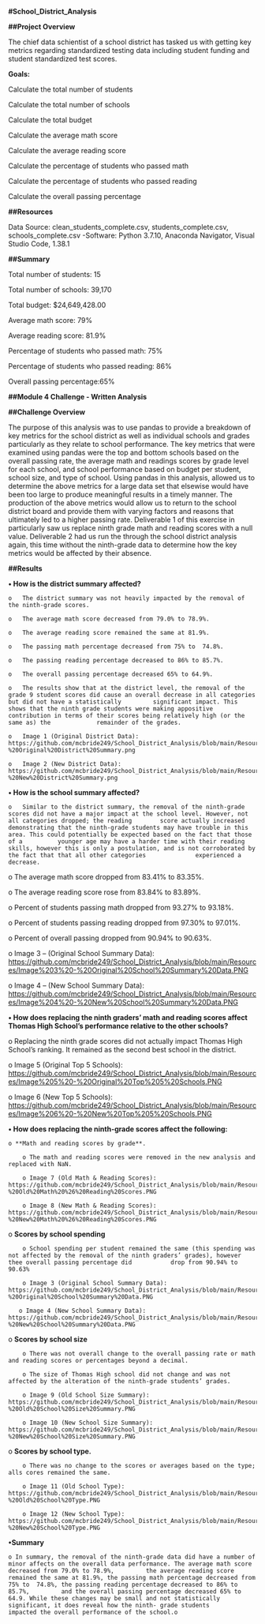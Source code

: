 **#School_District_Analysis**

**##Project Overview**

The chief data schientist of a school district has tasked us with getting key metrics regarding standardized testing data including student funding and student standardized test scores.

**Goals:**

Calculate the total number of students

Calculate the total number of schools

Calculate the total budget

Calculate the average math score

Calculate the average reading score

Calculate the percentage of students who passed math

Calculate the percentage of students who passed reading

Calculate the overall passing percentage

**##Resources**

Data Source: clean_students_complete.csv, students_complete.csv, schools_complete.csv -Software: Python 3.7.10, Anaconda Navigator, Visual Studio Code, 1.38.1

**##Summary**

Total number of students: 15

Total number of schools: 39,170

Total budget: $24,649,428.00

Average math score: 79%

Average reading score: 81.9%

Percentage of students who passed math: 75%

Percentage of students who passed reading: 86%

Overall passing percentage:65%


**##Module 4 Challenge - Written Analysis**

**##Challenge Overview**

The purpose of this analysis was to use pandas to provide a breakdown of key metrics for the school district as well as individual schools and grades particularly as they relate to school performance. The key metrics that were examined using pandas were the top and bottom schools based on the overall passing rate, the average math and readings scores by grade level for each school,  and school performance based on budget per student, school size, and type of school. Using pandas in this analysis, allowed us to determine the above metrics for a large data set that elsewise would have been too large to produce meaningful results in a timely manner. The production of the above metrics would allow us to return to the school district board and provide them with varying factors and reasons that ultimately led to a higher passing rate. Deliverable 1 of this exercise in particularly saw us replace ninth grade math and reading scores with a null value. Deliverable 2 had us run the through the  school district analysis again, this time without the ninth-grade data to determine how the key metrics would be affected by their absence. 

**##Results**

**•	How is the district summary affected?**

    o	The district summary was not heavily impacted by the removal of the ninth-grade scores. 
    
    o	The average math score decreased from 79.0% to 78.9%.
    
    o	The average reading score remained the same at 81.9%.
    
    o	The passing math percentage decreased from 75% to  74.8%.
    
    o	The passing reading percentage decreased to 86% to 85.7%.
    
    o	The overall passing percentage decreased 65% to 64.9%.
    
    o	The results show that at the district level, the removal of the grade 9 student scores did cause an overall decrease in all categories but did not have a statistically         significant impact. This shows that the ninth grade students were making appositive contribution in terms of their scores being relatively high (or the same as) the             remainder of the grades.  
    
    o	Image 1 (Original District Data): https://github.com/mcbride249/School_District_Analysis/blob/main/Resources/Image%201%20-%20Original%20District%20Summary.png
    
    o	Image 2 (New District Data): https://github.com/mcbride249/School_District_Analysis/blob/main/Resources/Image%202%20-%20New%20District%20Summary.png

**•	How is the school summary affected?**

    o	Similar to the district summary, the removal of the ninth-grade scores did not have a major impact at the school level. However, not all categories dropped; the reading        score actually increased demonstrating that the ninth-grade students may have trouble in this area. This could potentially be expected based on the fact that those of a          younger age may have a harder time with their reading skills, however this is only a postulation, and is not corroborated by the fact that that all other categories              experienced a decrease. 
    
  o	The average math score dropped from 83.41% to 83.35%.

  o	The average reading score rose from 83.84% to 83.89%.

  o	Percent of students passing math dropped from 93.27% to 93.18%. 

  o	Percent of students passing reading dropped from 97.30% to 97.01%.

  o	Percent of overall passing dropped from 90.94% to 90.63%.

  o	Image 3 – (Original School Summary Data): https://github.com/mcbride249/School_District_Analysis/blob/main/Resources/Image%203%20-%20Original%20School%20Summary%20Data.PNG

  o	Image 4 – (New School Summary Data): https://github.com/mcbride249/School_District_Analysis/blob/main/Resources/Image%204%20-%20New%20School%20Summary%20Data.PNG

**•	How does replacing the ninth graders’ math and reading scores affect Thomas High School’s performance relative to the other schools?**

  o	Replacing the ninth grade scores did not actually impact Thomas High School’s ranking. It remained as the second best school in the district.
  
  o	Image 5 (Original Top 5 Schools): https://github.com/mcbride249/School_District_Analysis/blob/main/Resources/Image%205%20-%20Original%20Top%205%20Schools.PNG
  
  o	Image 6 (New Top 5 Schools): https://github.com/mcbride249/School_District_Analysis/blob/main/Resources/Image%206%20-%20New%20Top%205%20Schools.PNG

**•	How does replacing the ninth-grade scores affect the following:**

    o **Math and reading scores by grade**.
  
        o The math and reading scores were removed in the new analysis and replaced with NaN.
  
        o Image 7 (Old Math & Reading Scores): https://github.com/mcbride249/School_District_Analysis/blob/main/Resources/Image%207%20-%20Old%20Math%20%26%20Reading%20Scores.PNG
  
        o Image 8 (New Math & Reading Scores): https://github.com/mcbride249/School_District_Analysis/blob/main/Resources/Image%208%20-%20New%20Math%20%26%20Reading%20Scores.PNG

  o **Scores by school spending**
        
        o School spending per student remained the same (this spending was not affected by the removal of the ninth graders’ grades), however thee overall passing percentage did           drop from 90.94% to 90.63%
        
        o Image 3 (Original School Summary Data): https://github.com/mcbride249/School_District_Analysis/blob/main/Resources/Image%203%20-%20Original%20School%20Summary%20Data.PNG  

       o Image 4 (New School Summary Data): https://github.com/mcbride249/School_District_Analysis/blob/main/Resources/Image%204%20-%20New%20School%20Summary%20Data.PNG

  o **Scores by school size**

        o There was not overall change to the overall passing rate or math and reading scores or percentages beyond a decimal.
       
        o The size of Thomas High school did not change and was not affected by the alteration of the ninth-grade students’ grades. 
        
        o Image 9 (Old School Size Summary): https://github.com/mcbride249/School_District_Analysis/blob/main/Resources/Image%209%20-%20Old%20School%20Size%20Summary.PNG
        
        o Image 10 (New School Size Summary): https://github.com/mcbride249/School_District_Analysis/blob/main/Resources/Image%2010%20-%20New%20School%20Size%20Summary.PNG

  o **Scores by school type.**

        o There was no change to the scores or averages based on the type; alls cores remained the same.

        o Image 11 (Old School Type): https://github.com/mcbride249/School_District_Analysis/blob/main/Resources/Image%2011%20-%20Old%20School%20Type.PNG

        o Image 12 (New School Type): https://github.com/mcbride249/School_District_Analysis/blob/main/Resources/Image%2012%20-%20New%20School%20Type.PNG
        
**•Summary**

    o In summary, the removal of the ninth-grade data did have a number of minor affects on the overall data performance. The average math score decreased from 79.0% to 78.9%,         the average reading score remained the same at 81.9%, the passing math percentage decreased from 75% to  74.8%, the passing reading percentage decreased to 86% to 85.7%,         and the overall passing percentage decreased 65% to 64.9. While these changes may be small and not statistically significant, it does reveal how the ninth- grade students       impacted the overall performance of the school.o
